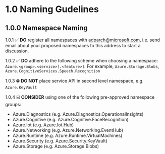 # 1.0 Naming Gudelines

## 1.0.0 Namespace Naming

1.0.1 :white_check_mark: **DO** register all namespaces with adparch@microsoft.com, 
i.e. send email about your proposed namespaces to this address to start a discussion.  

1.0.2 :white_check_mark: **DO** adhere to the following scheme when choosing a namespace:
```Azure.<group>.<service>[.<feature>]```. For example, ```Azure.Storage.Blobs```, ```Azure.CognitiveServices.Speech.Recognition```

1.0.3 :no_entry: **DO NOT** place service API in second level namespace, e.g. ```Azure.KeyVault```

1.0.4 :ballot_box_with_check: **CONSIDER** using one of the following pre-approved namespace groups:

- Azure.Diagnostics (e.g. Azure.Diagnostics.OperationalInsights)
- Azure.Cognitive (e.g. Azure.Cognitive.FaceRecognition)
- Azure.Iot (e.g. Azure.Iot.Hub)
- Azure.Networking (e.g. Azure.Networking.EventHub)
- Azure.Runtime (e.g. Azure.Runtime.VirtualMachines)
- Azure.Security (e.g. Azure.Security.KeyVault)
- Azure.Storage (e.g. Azure.Storage.Blobs)
